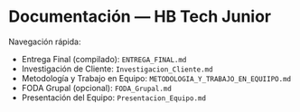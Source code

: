# Documentación — HB Tech Junior

Navegación rápida:
- Entrega Final (compilado): `ENTREGA_FINAL.md`
- Investigación de Cliente: `Investigacion_Cliente.md`
- Metodología y Trabajo en Equipo: `METODOLOGIA_Y_TRABAJO_EN_EQUIIPO.md`
- FODA Grupal (opcional): `FODA_Grupal.md`
- Presentación del Equipo: `Presentacion_Equipo.md`

